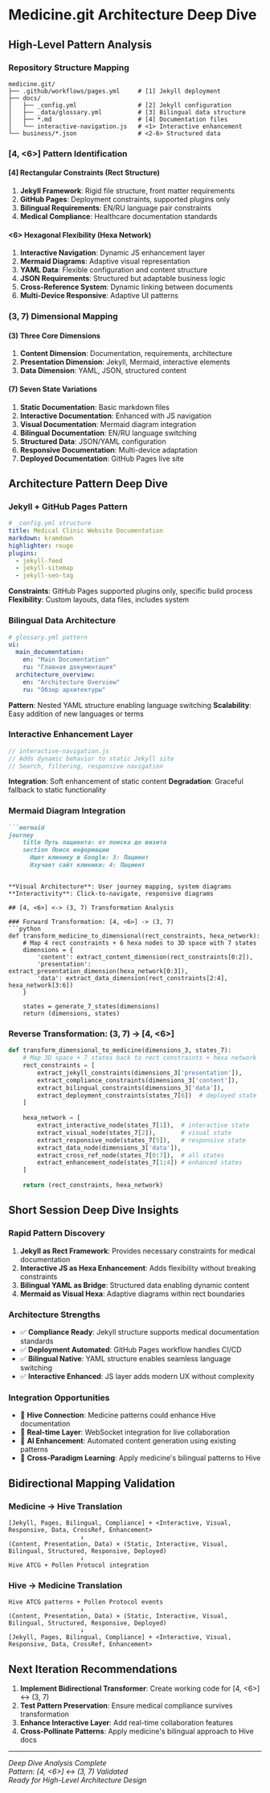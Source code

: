 # Medicine.git Architecture Deep Dive

## High-Level Pattern Analysis

### Repository Structure Mapping
```
medicine.git/
├── .github/workflows/pages.yml     # [1] Jekyll deployment
├── docs/
│   ├── _config.yml                 # [2] Jekyll configuration  
│   ├── _data/glossary.yml          # [3] Bilingual data structure
│   ├── *.md                        # [4] Documentation files
│   └── interactive-navigation.js   # <1> Interactive enhancement
└── business/*.json                 # <2-6> Structured data
```

### [4, <6>] Pattern Identification

#### [4] Rectangular Constraints (Rect Structure)
1. **Jekyll Framework**: Rigid file structure, front matter requirements
2. **GitHub Pages**: Deployment constraints, supported plugins only
3. **Bilingual Requirements**: EN/RU language pair constraints  
4. **Medical Compliance**: Healthcare documentation standards

#### <6> Hexagonal Flexibility (Hexa Network)
1. **Interactive Navigation**: Dynamic JS enhancement layer
2. **Mermaid Diagrams**: Adaptive visual representation
3. **YAML Data**: Flexible configuration and content structure
4. **JSON Requirements**: Structured but adaptable business logic
5. **Cross-Reference System**: Dynamic linking between documents
6. **Multi-Device Responsive**: Adaptive UI patterns

### (3, 7) Dimensional Mapping

#### (3) Three Core Dimensions
1. **Content Dimension**: Documentation, requirements, architecture
2. **Presentation Dimension**: Jekyll, Mermaid, interactive elements
3. **Data Dimension**: YAML, JSON, structured content

#### (7) Seven State Variations
1. **Static Documentation**: Basic markdown files
2. **Interactive Documentation**: Enhanced with JS navigation
3. **Visual Documentation**: Mermaid diagram integration
4. **Bilingual Documentation**: EN/RU language switching
5. **Structured Data**: JSON/YAML configuration
6. **Responsive Documentation**: Multi-device adaptation
7. **Deployed Documentation**: GitHub Pages live site

## Architecture Pattern Deep Dive

### Jekyll + GitHub Pages Pattern
```yaml
# _config.yml structure
title: Medical Clinic Website Documentation
markdown: kramdown
highlighter: rouge
plugins:
  - jekyll-feed
  - jekyll-sitemap
  - jekyll-seo-tag
```

**Constraints**: GitHub Pages supported plugins only, specific build process
**Flexibility**: Custom layouts, data files, includes system

### Bilingual Data Architecture
```yaml
# glossary.yml pattern
ui:
  main_documentation:
    en: "Main Documentation"
    ru: "Главная документация"
  architecture_overview:
    en: "Architecture Overview"  
    ru: "Обзор архитектуры"
```

**Pattern**: Nested YAML structure enabling language switching
**Scalability**: Easy addition of new languages or terms

### Interactive Enhancement Layer
```javascript
// interactive-navigation.js
// Adds dynamic behavior to static Jekyll site
// Search, filtering, responsive navigation
```

**Integration**: Soft enhancement of static content
**Degradation**: Graceful fallback to static functionality

### Mermaid Diagram Integration
```markdown
```mermaid
journey
    title Путь пациента: от поиска до визита
    section Поиск информации
      Ищет клинику в Google: 3: Пациент
      Изучает сайт клиники: 4: Пациент
```
```

**Visual Architecture**: User journey mapping, system diagrams
**Interactivity**: Click-to-navigate, responsive diagrams

## [4, <6>] <-> (3, 7) Transformation Analysis

### Forward Transformation: [4, <6>] -> (3, 7)
```python
def transform_medicine_to_dimensional(rect_constraints, hexa_network):
    # Map 4 rect constraints + 6 hexa nodes to 3D space with 7 states
    dimensions = {
        'content': extract_content_dimension(rect_constraints[0:2]),
        'presentation': extract_presentation_dimension(hexa_network[0:3]),
        'data': extract_data_dimension(rect_constraints[2:4], hexa_network[3:6])
    }
    
    states = generate_7_states(dimensions)
    return (dimensions, states)
```

### Reverse Transformation: (3, 7) -> [4, <6>]
```python
def transform_dimensional_to_medicine(dimensions_3, states_7):
    # Map 3D space + 7 states back to rect constraints + hexa network
    rect_constraints = [
        extract_jekyll_constraints(dimensions_3['presentation']),
        extract_compliance_constraints(dimensions_3['content']),
        extract_bilingual_constraints(dimensions_3['data']),
        extract_deployment_constraints(states_7[6])  # deployed state
    ]
    
    hexa_network = [
        extract_interactive_node(states_7[1]),  # interactive state
        extract_visual_node(states_7[2]),       # visual state
        extract_responsive_node(states_7[5]),   # responsive state
        extract_data_node(dimensions_3['data']),
        extract_cross_ref_node(states_7[0:7]),  # all states
        extract_enhancement_node(states_7[1:4]) # enhanced states
    ]
    
    return (rect_constraints, hexa_network)
```

## Short Session Deep Dive Insights

### Rapid Pattern Discovery
1. **Jekyll as Rect Framework**: Provides necessary constraints for medical documentation
2. **Interactive JS as Hexa Enhancement**: Adds flexibility without breaking constraints
3. **Bilingual YAML as Bridge**: Structured data enabling dynamic content
4. **Mermaid as Visual Hexa**: Adaptive diagrams within rect boundaries

### Architecture Strengths
- ✅ **Compliance Ready**: Jekyll structure supports medical documentation standards
- ✅ **Deployment Automated**: GitHub Pages workflow handles CI/CD
- ✅ **Bilingual Native**: YAML structure enables seamless language switching
- ✅ **Interactive Enhanced**: JS layer adds modern UX without complexity

### Integration Opportunities
- 🔄 **Hive Connection**: Medicine patterns could enhance Hive documentation
- 🔄 **Real-time Layer**: WebSocket integration for live collaboration
- 🔄 **AI Enhancement**: Automated content generation using existing patterns
- 🔄 **Cross-Paradigm Learning**: Apply medicine's bilingual patterns to Hive

## Bidirectional Mapping Validation

### Medicine -> Hive Translation
```
[Jekyll, Pages, Bilingual, Compliance] + <Interactive, Visual, Responsive, Data, CrossRef, Enhancement>
                    ↓
(Content, Presentation, Data) × (Static, Interactive, Visual, Bilingual, Structured, Responsive, Deployed)
                    ↓
Hive ATCG + Pollen Protocol integration
```

### Hive -> Medicine Translation  
```
Hive ATCG patterns + Pollen Protocol events
                    ↓
(Content, Presentation, Data) × (Static, Interactive, Visual, Bilingual, Structured, Responsive, Deployed)
                    ↓
[Jekyll, Pages, Bilingual, Compliance] + <Interactive, Visual, Responsive, Data, CrossRef, Enhancement>
```

## Next Iteration Recommendations

1. **Implement Bidirectional Transformer**: Create working code for [4, <6>] <-> (3, 7)
2. **Test Pattern Preservation**: Ensure medical compliance survives transformation
3. **Enhance Interactive Layer**: Add real-time collaboration features
4. **Cross-Pollinate Patterns**: Apply medicine's bilingual approach to Hive docs

---
*Deep Dive Analysis Complete*  
*Pattern: [4, <6>] <-> (3, 7) Validated*  
*Ready for High-Level Architecture Design*